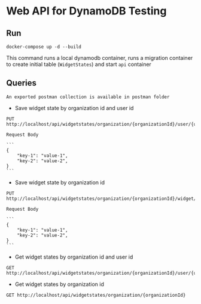 # Web API for DynamoDB Testing

## Run

```
docker-compose up -d --build
```

This command runs a local dynamodb container, runs a migration container to create initial table (`WidgetStates`) and start `api` container

## Queries

```
An exported postman collection is available in postman folder
```

- Save widget state by organization id and user id

```
PUT http://localhost/api/widgetstates/organization/{organizationId}/user/{userId}/widget/{widgetName}
```

	Request Body

	```
	{
		"key-1": "value-1",
		"key-2": "value-2",
	}
	```

- Save widget state by organization id

```
PUT http://localhost/api/widgetstates/organization/{organizationId}/widget/{widgetName}
```

	Request Body

	```
	{
		"key-1": "value-1",
		"key-2": "value-2",
	}
	```

- Get widget states by organization id and user id

```
GET http://localhost/api/widgetstates/organization/{organizationId}/user/{userId}
```

- Get widget states by organization id

```
GET http://localhost/api/widgetstates/organization/{organizationId}
```

